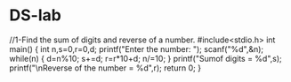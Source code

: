 # DS-lab
//1-Find the sum of digits and reverse of a number.
#include<stdio.h>
int main()
{
	int n,s=0,r=0,d;
	printf("Enter the number: ");
	scanf("%d",&n);
	while(n)
	{
		d=n%10;
		s+=d;
		r=r*10+d;
		n/=10;
	}
	printf("Sumof digits = %d",s);
	printf("\nReverse of the number = %d",r);
	return 0;
}
